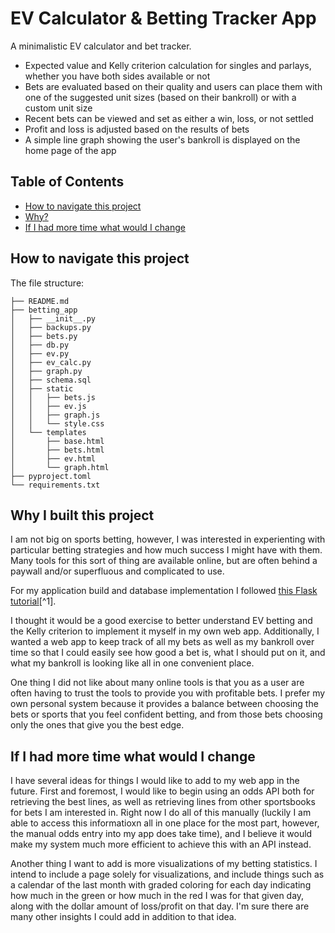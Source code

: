 # EV Calculator & Betting Tracker App

A minimalistic EV calculator and bet tracker. 

* Expected value and Kelly criterion calculation for singles and parlays, whether you have both sides available or not
* Bets are evaluated based on their quality and users can place them with one of the suggested unit sizes (based on their bankroll) or with a custom unit size
* Recent bets can be viewed and set as either a win, loss, or not settled
* Profit and loss is adjusted based on the results of bets
* A simple line graph showing the user's bankroll is displayed on the home page of the app

## Table of Contents
- [How to navigate this project](#how-to-navigate-this-project)
- [Why?](#why-i-built-this-project)
- [If I had more time what would I change](#if-i-had-more-time-what-would-i-change)

 ## How to navigate this project
 
The file structure:

```
├── README.md
├── betting_app
│   ├── __init__.py
│   ├── backups.py
│   ├── bets.py
│   ├── db.py
│   ├── ev.py
│   ├── ev_calc.py
│   ├── graph.py
│   ├── schema.sql
│   ├── static
│   │   ├── bets.js
│   │   ├── ev.js
│   │   ├── graph.js
│   │   └── style.css
│   └── templates
│       ├── base.html
│       ├── bets.html
│       ├── ev.html
│       └── graph.html
├── pyproject.toml
└── requirements.txt
```

## Why I built this project

I am not big on sports betting, however, I was interested in experienting with particular betting strategies and how much success I might have with them. Many tools for this sort of thing are available online, but are often behind a paywall and/or superfluous and complicated to use. 

For my application build and database implementation I followed [this Flask tutorial](https://flask.palletsprojects.com/en/stable/tutorial/)[^1].

I thought it would be a good exercise to better understand EV betting and the Kelly criterion to implement it myself in my own web app. Additionally, I wanted a web app to keep track of all my bets as well as my bankroll over time so that I could easily see how good a bet is, what I should put on it, and what my bankroll is looking like all in one convenient place. 

One thing I did not like about many online tools is that you as a user are often having to trust the tools to provide you with profitable bets. I prefer my own personal system because it provides a balance between choosing the bets or sports that you feel confident betting, and from those bets choosing only the ones that give you the best edge. 

## If I had more time what would I change

I have several ideas for things I would like to add to my web app in the future. First and foremost, I would like to begin using an odds API both for retrieving the best lines, as well as retrieving lines from other sportsbooks for bets I am interested in. Right now I do all of this manually (luckily I am able to access this informatioxn all in one place for the most part, however, the manual odds entry into my app does take time), and I believe it would make my system much more efficient to achieve this with an API instead. 

Another thing I want to add is more visualizations of my betting statistics. I intend to include a page solely for visualizations, and include things such as a calendar of the last month with graded coloring for each day indicating how much in the green or how much in the red I was for that given day, along with the dollar amount of loss/profit on that day. I'm sure there are many other insights I could add in addition to that idea. 


